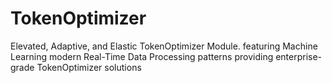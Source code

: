 # TokenOptimizer
Elevated, Adaptive, and Elastic TokenOptimizer Module. featuring Machine Learning modern Real-Time Data Processing patterns providing enterprise-grade TokenOptimizer solutions
